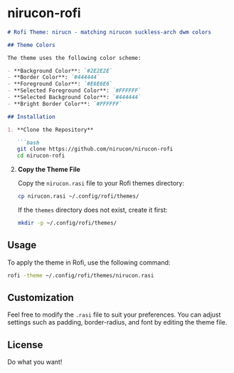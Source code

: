 # nirucon-rofi

```markdown
# Rofi Theme: nirucn - matching nirucon suckless-arch dwm colors

## Theme Colors

The theme uses the following color scheme:

- **Background Color**: `#2E2E2E`
- **Border Color**: `#444444`
- **Foreground Color**: `#E6E6E6`
- **Selected Foreground Color**: `#FFFFFF`
- **Selected Background Color**: `#444444`
- **Bright Border Color**: `#FFFFFF`

## Installation

1. **Clone the Repository**

   ```bash
   git clone https://github.com/nirucon/nirucon-rofi
   cd nirucon-rofi
   ```

2. **Copy the Theme File**

   Copy the `nirucon.rasi` file to your Rofi themes directory:

   ```bash
   cp nirucon.rasi ~/.config/rofi/themes/
   ```

   If the `themes` directory does not exist, create it first:

   ```bash
   mkdir -p ~/.config/rofi/themes/
   ```

## Usage

To apply the theme in Rofi, use the following command:

```bash
rofi -theme ~/.config/rofi/themes/nirucon.rasi
```

## Customization

Feel free to modify the `.rasi` file to suit your preferences. You can adjust settings such as padding, border-radius, and font by editing the theme file.

## License

Do what you want! 
